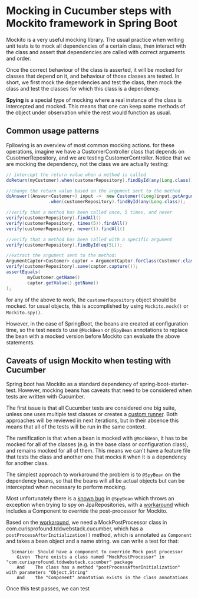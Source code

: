 # Mocking in Cucumber steps with Mockito framework in Spring Boot

Mockito is a very useful mocking library. The usual practice when writing unit tests is to mock
all dependencies of a certain class, then interact with the class and assert that dependencies are 
called with correct arguments and order. 

Once the correct behaviour of the class is asserted, it will be mocked for classes that depend on it,
and behaviour of those classes are tested. In short, we first mock the dependencies
and test the class, then mock the class and test the classes for which this class is a dependency.

**Spying** is a special type of mocking where a real instance of the class is intercepted and mocked.
This means that one can keep some methods of the object under observation while the rest would 
function as usual.

## Common usage patterns

Fpllowing is an overview of most common mocking actions. for these operations, imagine we have 
a CustomerController class that depends on CusotmerRepository, and we are testing
CustomerController. Notice that we are mocking the dependency, not the class we are actually 
testing:

```java
// intercept the return value when a method is called 
doReturn(myCustomer).when(customerRepository).findById(any(Long.class));

//change the return value based on the argument sent to the method
doAnswer((Answer<Customer>) input ->  new Customer((Long)input.getArguments()[0]))
                .when(customerRepository).findById(any(Long.class));

//verify that a method has been called once, 5 times, and never
verify(customerRepository).findAll()
verify(customerRepository, times(5)).findAll()
verify(customerRepository, never()).findAll()

//verify that a method has been called with a specific argument
verify(customerRepository).findById(eq(5L));

//extract the argument sent to the method:
ArgumentCaptor<Customer> captor = ArgumentCaptor.forClass(Customer.class);
verify(customerRepository).save(captor.capture());
assertEquals(
        myCustomer.getName()
        captor.getValue().getName()
);
```

for any of the above to work, the ```customerRepository``` object should be mocked. for usual 
objects, this is accomplished by using ```Mockito.mock()``` or ```Mockito.spy()```.

However, in the case of SpringBoot, the beans are created at configuration time, so the test 
needs to use ```@MockBean``` or ```@SpyBean``` annotations to replace the bean with a mocked
version before Mockito can evaluate the above statements.


## Caveats of usign Mockito when testing with Cucumber

Spring boot has Mockito as a standard dependency of spring-boot-starter-test. However, mocking beans
has caveats that need to be considered when tests are written with Cucumber. 

The first issue is that all Cucumber tests are considered one big suite, unless one uses multiple
test classes or creates a [custom runner][]. Both approaches will be reviewed in next iterations,
but in their absence this means that all of the tests will be run in the same context.

The ramification is that when a bean is mocked with ```@MockBean```, it has to be mocked for all of 
the classes (e.g. in the base class or configuration class), and remains mocked for all of them.
This means we can't have a feature file that tests the class and another one that mocks it when 
it is a dependency for another class.

The simplest approach to workaround the problem is to ```@SpyBean``` on the dependency beans, 
so that the beans will all be actual objects but can be intercepted when necessary to perform mocking.

Most unfortunately there is a [known bug][] in ```@SpyBean``` which throws an exception when trying
to spy on JpaRepositories, with a [workaround][] which includes a Component to override the post-processor
for Mockito.

Based on the [workaround][], we need a MockPostProcessor class in com.curisprofound.tddwebstack.cucumber, which has a 
```postProcessAfterInitialization()``` method, which is annotated as ```Component``` and 
takes a bean object and a name string. we can write a test for that:

```gherkin
  Scenario: Should have a component to override Mock post processor
    Given  There exists a class named "MockPostProcessor" in "com.curisprofound.tddwebstack.cucumber" package
    And    The class has a method "postProcessAfterInitialization" with parameters "Object,String"
    And    the "Component" annotation exists in the class annotations
``` 

Once this test passes, we can test 






[custom runner]:https://stackoverflow.com/questions/35314463/is-it-possible-to-configure-cucumber-to-run-the-same-test-with-different-spring
[known bug]:https://github.com/spring-projects/spring-boot/issues/7033
[workaround]:https://gist.github.com/olivergierke/979d42f161123af7d3fca2d7bcc4a335
